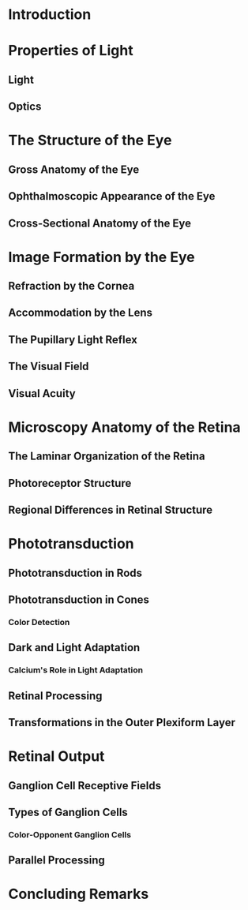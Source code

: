 # Introduction

# Properties of Light

## Light
## Optics
# The Structure of the Eye

## Gross Anatomy of the Eye
## Ophthalmoscopic Appearance of the Eye
## Cross-Sectional Anatomy of the Eye
# Image Formation by the Eye

## Refraction by the Cornea
## Accommodation by the Lens
## The Pupillary Light Reflex

## The Visual Field
## Visual Acuity
# Microscopy Anatomy of the Retina

## The Laminar Organization of the Retina
## Photoreceptor Structure
## Regional Differences in Retinal Structure
# Phototransduction

## Phototransduction in Rods
## Phototransduction in Cones
### Color Detection
## Dark and Light Adaptation
### Calcium's Role in Light Adaptation

## Retinal Processing

## Transformations in the Outer Plexiform Layer

# Retinal Output

## Ganglion Cell Receptive Fields
## Types of Ganglion Cells

### Color-Opponent Ganglion Cells
## Parallel Processing
# Concluding Remarks